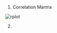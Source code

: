 1. Correlation Martrix 


![rplot](https://user-images.githubusercontent.com/9106545/29490123-e35ba278-84e7-11e7-9424-0b2c0883cfc9.png)


2. 
